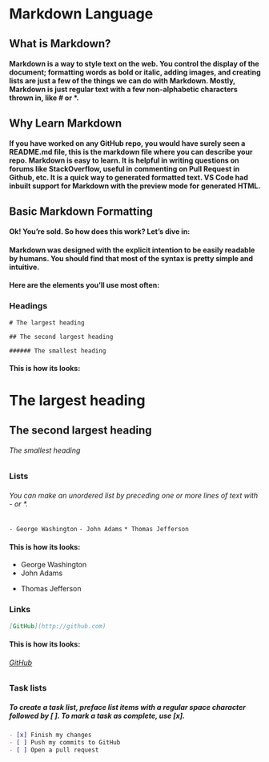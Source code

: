 # Markdown Language



## What is Markdown? 

#### Markdown is a way to style text on the web. You control the display of the document; formatting words as bold or italic, adding images, and creating lists are just a few of the things we can do with Markdown. Mostly, Markdown is just regular text with a few non-alphabetic characters thrown in, like # or *.


## Why Learn Markdown

#### If you have worked on any GitHub repo, you would have surely seen a README.md file, this is the markdown file where you can describe your repo. Markdown is easy to learn. It is helpful in writing questions on forums like StackOverflow, useful in commenting on Pull Request in Github, etc. It is a quick way to generated formatted text. VS Code had inbuilt support for Markdown with the preview mode for generated HTML.


## Basic Markdown Formatting

#### Ok! You’re sold. So how does this work? Let’s dive in:
#### Markdown was designed with the explicit intention to be easily readable by humans. You should find that most of the syntax is pretty simple and intuitive.
#### Here are the elements you’ll use most often:

### Headings



`# The largest heading`

`## The second largest heading`

`###### The smallest heading`

#### This is how its looks:

# The largest heading
## The second largest heading
###### The smallest heading




### Lists

###### You can make an unordered list by preceding one or more lines of text with - or *.

`- George Washington`
`- John Adams`
`* Thomas Jefferson`

#### This is how its looks:
- George Washington
- John Adams
* Thomas Jefferson


### Links

```md
[GitHub](http://github.com)
```
#### This is how its looks:

###### [GitHub](http://github.com)

### Task lists

##### To create a task list, preface list items with a regular space character followed by [ ]. To mark a task as complete, use [x].

```md
- [x] Finish my changes
- [ ] Push my commits to GitHub
- [ ] Open a pull request
```


